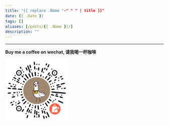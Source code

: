 ```yaml
---
title: "{{ replace .Name "-" " " | title }}"
date: {{ .Date }}
tags: []
aliases: [/posts/{{ .Name }}/]
description: ""
---
```


---

**Buy me a coffee on wechat, 请我喝一杯咖啡**

<img height="200" width="200" src="/images/buy-me-a-coffee.png">
